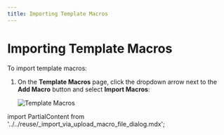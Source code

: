 ```yaml
---
title: Importing Template Macros
---
```


# Importing Template Macros

To import template macros:

1. On the **Template Macros** page, click the dropdown arrow next to the **Add Macro** button and select **Import Macros**:

   ![Template Macros](/img/Template-Macros-Import.png)

import PartialContent from '../../reuse/_import_via_upload_macro_file_dialog.mdx';

<PartialContent name="import_via_upload_macro_file_dialog" />
